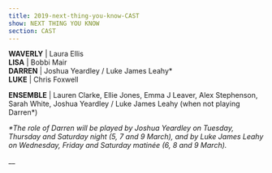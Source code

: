 ```yaml
---
title: 2019-next-thing-you-know-CAST
show: NEXT THING YOU KNOW
section: CAST
---
```

**WAVERLY** | Laura Ellis\
**LISA** | Bobbi Mair\
**DARREN** | Joshua Yeardley / Luke James Leahy*\
**LUKE** | Chris Foxwell

**ENSEMBLE** | Lauren Clarke, Ellie Jones, Emma J Leaver, Alex Stephenson, Sarah White, Joshua Yeardley / Luke James Leahy (when not playing Darren*)

_\*The role of Darren will be played by Joshua Yeardley on Tuesday, Thursday and Saturday night (5, 7 and 9 March), and by Luke James Leahy on Wednesday, Friday and Saturday matinée (6, 8 and 9 March)._

__
